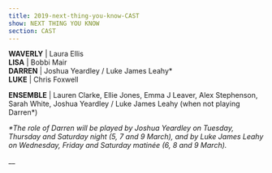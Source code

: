 ```yaml
---
title: 2019-next-thing-you-know-CAST
show: NEXT THING YOU KNOW
section: CAST
---
```

**WAVERLY** | Laura Ellis\
**LISA** | Bobbi Mair\
**DARREN** | Joshua Yeardley / Luke James Leahy*\
**LUKE** | Chris Foxwell

**ENSEMBLE** | Lauren Clarke, Ellie Jones, Emma J Leaver, Alex Stephenson, Sarah White, Joshua Yeardley / Luke James Leahy (when not playing Darren*)

_\*The role of Darren will be played by Joshua Yeardley on Tuesday, Thursday and Saturday night (5, 7 and 9 March), and by Luke James Leahy on Wednesday, Friday and Saturday matinée (6, 8 and 9 March)._

__
